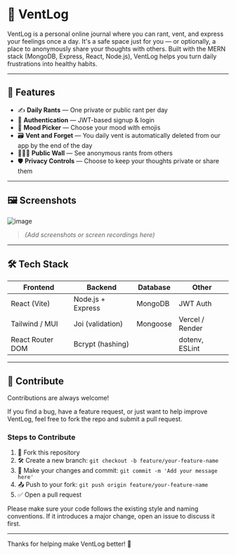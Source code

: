 # 😤 VentLog

VentLog is a personal online journal where you can rant, vent, and express your feelings once a day. It's a safe space just for you — or optionally, a place to anonymously share your thoughts with others. Built with the MERN stack (MongoDB, Express, React, Node.js), VentLog helps you turn daily frustrations into healthy habits.

---

## 🧩 Features

- ✍️ **Daily Rants** — One private or public rant per day
- 🔐 **Authentication** — JWT-based signup & login
- 😤 **Mood Picker** — Choose your mood with emojis
- 🗃️ **Vent and Forget** — You daily vent is automatically deleted from our app by the end of the day
- 🧑‍🤝‍🧑 **Public Wall** — See anonymous rants from others
- 🛡️ **Privacy Controls** — Choose to keep your thoughts private or share them

---

## 🖼️ Screenshots
![image](https://github.com/user-attachments/assets/13fe9643-b12b-4455-b215-4b4cb21cac23)

> *(Add screenshots or screen recordings here)*

---

## 🛠️ Tech Stack

| Frontend            | Backend                | Database     | Other           |
|---------------------|------------------------|--------------|-----------------|
| React (Vite)        | Node.js + Express      | MongoDB      | JWT Auth        |
| Tailwind / MUI      | Joi (validation)       | Mongoose     | Vercel / Render |
| React Router DOM    | Bcrypt (hashing)       |              | dotenv, ESLint  |

---

## 🤝 Contribute

Contributions are always welcome!

If you find a bug, have a feature request, or just want to help improve VentLog, feel free to fork the repo and submit a pull request.

### Steps to Contribute

1. 🍴 Fork this repository  
2. 🛠️ Create a new branch: `git checkout -b feature/your-feature-name`  
3. 🔨 Make your changes and commit: `git commit -m 'Add your message here'`  
4. 📤 Push to your fork: `git push origin feature/your-feature-name`  
5. ✅ Open a pull request

Please make sure your code follows the existing style and naming conventions. If it introduces a major change, open an issue to discuss it first.

---

Thanks for helping make VentLog better! 💖


